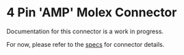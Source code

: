 # 4 Pin 'AMP' Molex Connector
Documentation for this connector is a work in progress.

For now, please refer to the [specs](specs.yaml) for connector details.
